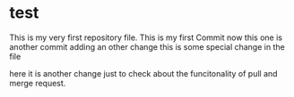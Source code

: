 # test
This is my very first repository file.
This is my first Commit 
now this one is another commit
adding an other change this is some special change in the file


here it is another change just to check about the funcitonality of pull and merge request.
